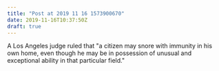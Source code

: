 ```yaml
---
title: "Post at 2019 11 16 1573900670"
date: 2019-11-16T10:37:50Z
draft: true
---
```


A Los Angeles judge ruled that "a citizen may snore with immunity in
his own home, even though he may be in possession of unusual and
exceptional ability in that particular field."
